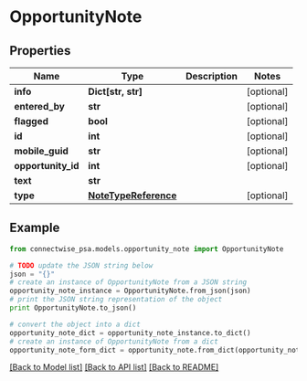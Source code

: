 # OpportunityNote


## Properties
Name | Type | Description | Notes
------------ | ------------- | ------------- | -------------
**info** | **Dict[str, str]** |  | [optional] 
**entered_by** | **str** |  | [optional] 
**flagged** | **bool** |  | [optional] 
**id** | **int** |  | [optional] 
**mobile_guid** | **str** |  | [optional] 
**opportunity_id** | **int** |  | [optional] 
**text** | **str** |  | 
**type** | [**NoteTypeReference**](NoteTypeReference.md) |  | [optional] 

## Example

```python
from connectwise_psa.models.opportunity_note import OpportunityNote

# TODO update the JSON string below
json = "{}"
# create an instance of OpportunityNote from a JSON string
opportunity_note_instance = OpportunityNote.from_json(json)
# print the JSON string representation of the object
print OpportunityNote.to_json()

# convert the object into a dict
opportunity_note_dict = opportunity_note_instance.to_dict()
# create an instance of OpportunityNote from a dict
opportunity_note_form_dict = opportunity_note.from_dict(opportunity_note_dict)
```
[[Back to Model list]](../README.md#documentation-for-models) [[Back to API list]](../README.md#documentation-for-api-endpoints) [[Back to README]](../README.md)


